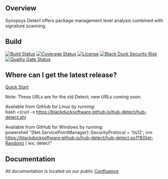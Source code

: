 ## Overview ##
Synopsys Detect offers package management level analysis combined with signature scanning.

## Build ##

[![Build Status](https://travis-ci.org/blackducksoftware/hub-gradle-plugin.svg?branch=master)](https://travis-ci.org/blackducksoftware/synopsys-detect)
[![Coverage Status](https://coveralls.io/repos/github/blackducksoftware/synopsys-detect/badge.svg?branch=master)](https://coveralls.io/github/blackducksoftware/synopsys-detect?branch=master)
[![License](https://img.shields.io/badge/License-Apache%202.0-blue.svg)](https://opensource.org/licenses/Apache-2.0)
[![Black Duck Security Risk](https://copilot.blackducksoftware.com/github/repos/blackducksoftware/synopsys-detect/branches/master/badge-risk.svg)](https://copilot.blackducksoftware.com/github/repos/blackducksoftware/synopsys-detect/branches/master)
[![Quality Gate Status](https://sonarcloud.io/api/project_badges/measure?project=detect%3Adetect-application&metric=alert_status)](https://sonarcloud.io/dashboard?id=detect%3Adetect-application)

## Where can I get the latest release? ##
[Quick Start](https://github.com/blackducksoftware/synopsys-detect/wiki/Quick-Start)

Note:  These URLs are for the old Detect, new URLs coming soon.

Available from GitHub for Linux by running:  
bash <(curl -s https://blackducksoftware.github.io/hub-detect/hub-detect.sh)

Available from GitHub for Windows by running:  
powershell "[Net.ServicePointManager]::SecurityProtocol = 'tls12'; irm https://blackducksoftware.github.io/hub-detect/hub-detect.ps1?$(Get-Random) | iex; detect"

## Documentation

All documentation is located on our public [Confluence](https://synopsys.atlassian.net/wiki/spaces/INTDOCS/pages/622633/Synopsys+Detect)
